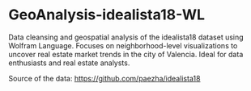 # GeoAnalysis-idealista18-WL
Data cleansing and geospatial analysis of the idealista18 dataset using Wolfram Language. Focuses on neighborhood-level visualizations to uncover real estate market trends in the city of Valencia. Ideal for data enthusiasts and real estate analysts.


Source of the data: https://github.com/paezha/idealista18

